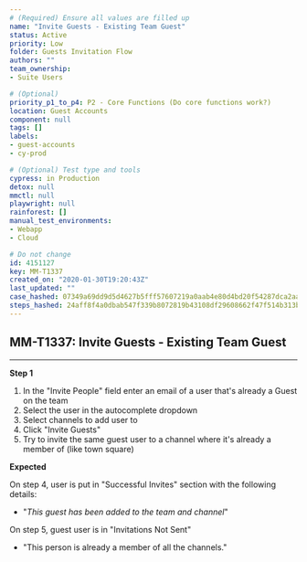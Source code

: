```yaml
---
# (Required) Ensure all values are filled up
name: "Invite Guests - Existing Team Guest"
status: Active
priority: Low
folder: Guests Invitation Flow
authors: ""
team_ownership: 
- Suite Users

# (Optional)
priority_p1_to_p4: P2 - Core Functions (Do core functions work?)
location: Guest Accounts
component: null
tags: []
labels: 
- guest-accounts
- cy-prod

# (Optional) Test type and tools
cypress: in Production
detox: null
mmctl: null
playwright: null
rainforest: []
manual_test_environments: 
- Webapp
- Cloud

# Do not change
id: 4151127
key: MM-T1337
created_on: "2020-01-30T19:20:43Z"
last_updated: ""
case_hashed: 07349a69dd9d5d4627b5fff57607219a0aab4e80d4bd20f54287dca2aad3305baae2696e9c42abb8ef3c21b8d2315dc8
steps_hashed: 24aff8f4a0dbab547f339b8072819b43108df29608662f47f514b313b42c100674d1d001a2829fde1573bd14488b3a2e
---
```


<!-- (Auto-generated) Based on frontmatter's "key" and "name" -->

## MM-T1337: Invite Guests - Existing Team Guest

---

**Step 1**

1. In the "Invite People" field enter an email of a user that's already a Guest on the team
2. Select the user in the autocomplete dropdown
3. Select channels to add user to
4. Click "Invite Guests"
5. Try to invite the same guest user to a channel where it's already a member of (like town square)

**Expected**

On step 4, user is put in "Successful Invites" section with the following details:

- "_This guest has been added to the team and channel_"

On step 5, guest user is in "Invitations Not Sent"

- "This person is already a member of all the channels."
